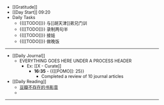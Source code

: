 - [[Gratitude]]
- [[Day Start]] 09:20
- Daily Tasks
    - {{[[TODO]]}} 与[[胡天津]]弟兄门训
    - {{[[TODO]]}} 录制两句半
    - {{[[TODO]]}} 接娃
    - {{[[TODO]]}} 做晚饭
- ---
- [[Daily Journal]] 
    - EVERYTHING GOES HERE UNDER A PROCESS HEADER
        - Ex: [[X - Curate]]
            - **16:35** - {{[[POMO]]: 25}}
                -  Completed a review of 10 journal articles
- [[Daily Reading]]
    - [豆瓣不存在的书影音](https://terminus2049.github.io/Not-exist-in-douban/)
    - 
- ---
